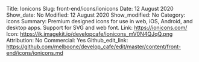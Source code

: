 Title: Ionicons
Slug: front-end/icons/ionicons
Date: 12 August 2020
Show_date: No
Modified: 12 August 2020
Show_modified: No
Category: icons
Summary: Premium designed icons for use in web, iOS, Android, and desktop apps. Support for SVG and web font.
Link: https://ionicons.com/
Icon: https://ik.imagekit.io/developcafe/ionicons_mV0N4QJqQ.png
Attribution: No
Commercial: Yes
Github_edit_link: https://github.com/melboone/develop_cafe/edit/master/content/front-end/icons/ionicons.md